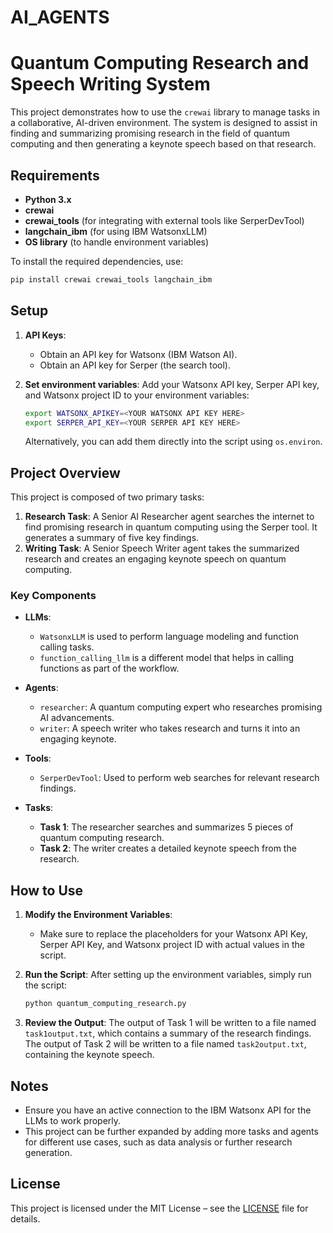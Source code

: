 # AI_AGENTS

# Quantum Computing Research and Speech Writing System

This project demonstrates how to use the `crewai` library to manage tasks in a collaborative, AI-driven environment. The system is designed to assist in finding and summarizing promising research in the field of quantum computing and then generating a keynote speech based on that research.

## Requirements

- **Python 3.x**
- **crewai**
- **crewai_tools** (for integrating with external tools like SerperDevTool)
- **langchain_ibm** (for using IBM WatsonxLLM)
- **OS library** (to handle environment variables)

To install the required dependencies, use:

```bash
pip install crewai crewai_tools langchain_ibm
```

## Setup

1. **API Keys**: 
   - Obtain an API key for Watsonx (IBM Watson AI).
   - Obtain an API key for Serper (the search tool).

2. **Set environment variables**: 
   Add your Watsonx API key, Serper API key, and Watsonx project ID to your environment variables:

   ```bash
   export WATSONX_APIKEY=<YOUR WATSONX API KEY HERE>
   export SERPER_API_KEY=<YOUR SERPER API KEY HERE>
   ```

   Alternatively, you can add them directly into the script using `os.environ`.

## Project Overview

This project is composed of two primary tasks:
1. **Research Task**: A Senior AI Researcher agent searches the internet to find promising research in quantum computing using the Serper tool. It generates a summary of five key findings.
2. **Writing Task**: A Senior Speech Writer agent takes the summarized research and creates an engaging keynote speech on quantum computing.

### Key Components

- **LLMs**: 
  - `WatsonxLLM` is used to perform language modeling and function calling tasks.
  - `function_calling_llm` is a different model that helps in calling functions as part of the workflow.

- **Agents**: 
  - `researcher`: A quantum computing expert who researches promising AI advancements.
  - `writer`: A speech writer who takes research and turns it into an engaging keynote.

- **Tools**: 
  - `SerperDevTool`: Used to perform web searches for relevant research findings.

- **Tasks**: 
  - **Task 1**: The researcher searches and summarizes 5 pieces of quantum computing research.
  - **Task 2**: The writer creates a detailed keynote speech from the research.

## How to Use

1. **Modify the Environment Variables**:
   - Make sure to replace the placeholders for your Watsonx API Key, Serper API Key, and Watsonx project ID with actual values in the script.

2. **Run the Script**:
   After setting up the environment variables, simply run the script:

   ```bash
   python quantum_computing_research.py
   ```

3. **Review the Output**:
   The output of Task 1 will be written to a file named `task1output.txt`, which contains a summary of the research findings.
   The output of Task 2 will be written to a file named `task2output.txt`, containing the keynote speech.

## Notes

- Ensure you have an active connection to the IBM Watsonx API for the LLMs to work properly.
- This project can be further expanded by adding more tasks and agents for different use cases, such as data analysis or further research generation.

## License

This project is licensed under the MIT License – see the [LICENSE](LICENSE) file for details.
